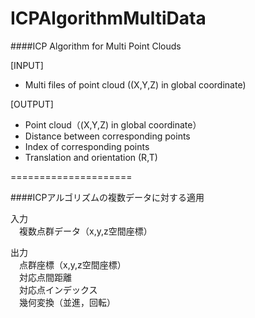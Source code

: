 ICPAlgorithmMultiData
=====================
  
####ICP Algorithm for Multi Point Clouds  
  
[INPUT]  
* Multi files of point cloud ((X,Y,Z) in global coordinate)  
  
[OUTPUT]  
* Point cloud（(X,Y,Z) in global coordinate）
* Distance between corresponding points
* Index of corresponding points
* Translation and orientation (R,T) 

=====================
  
####ICPアルゴリズムの複数データに対する適用  
  
入力  
　複数点群データ（x,y,z空間座標）  
  
出力  
　点群座標（x,y,z空間座標）  
　対応点間距離  
　対応点インデックス  
　幾何変換（並進，回転）  
  
  
